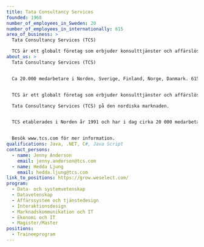 ```yaml
---
title: Tata Consultancy Services
founded: 1968
number_of_employees_in_Sweden: 20
number_of_employees_in_internationally: 615
area_of_business: >
  Tata Consultancy Services (TCS)

  TCS är ett globalt företag som erbjuder konsulttjänster och affärslösningar inom IT, och har i över 50 år har TCS samarbetat med flera av världens största företag under deras digitala transformationsresor.
about_us: >
  Tata Consultancy Services (TCS)


  Ca 20.000 medarbetare i Norden, Sverige, Finland, Norge, Danmark. 615.000 medarbetare i 46 länder. 


  TCS är ett globalt företag som erbjuder konsulttjänster och affärslösningar inom IT, och har i över 50 år har TCS samarbetat med flera av världens största företag under deras digitala transformationsresor. TCS är en del av Tata Group, Indiens största industrikonglomerat, och har över 615 000 högutbildade konsulter i 46 länder. Bolaget omsatte 25,7 miljarder USD under räkenskapsperioden som avslutades 31 mars 2022.

  Tata Consultancy Services (TCS) på den nordiska marknaden.


  TCS etablerades i Norden år 1991 och har i dag cirka 20 000 medarbetare som arbetar för kunder i Sverige, Finland, Norge och Danmark. Under de senaste 13 åren har TCS i Norden rankats som den bästa leverantören av IT-konsulttjänster av sina kunder. TCS har dessutom utsetts till ”Top Employer” av den oberoende organisationen Top Employers Institute.


  Besök www.tcs.com för mer information.
qualifications: Java, .NET, C#, Java Script
contact_persons:
  - name: Jenny Anderson
    email: jenny.anderson@tcs.com
  - name: Hedda Ljung
    email: hedda.ljung@tcs.com
link_to_positions: https://grow.weselect.com/
program:
  - Data- och systemvetenskap
  - Datavetenskap
  - Affärssystem och tjänstedesign
  - Interaktionsdesign
  - Marknadskommunikation och IT
  - Ekonomi och IT
  - Magister/Master
positions:
  - Traineeprogram
---
```

